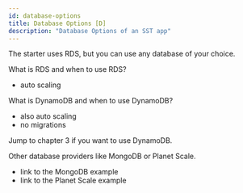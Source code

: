 ```yaml
---
id: database-options
title: Database Options [D]
description: "Database Options of an SST app"
---
```


The starter uses RDS, but you can use any database of your choice.

What is RDS and when to use RDS?
- auto scaling

What is DynamoDB and when to use DynamoDB?
- also auto scaling
- no migrations

Jump to chapter 3 if you want to use DynamoDB.

Other database providers like MongoDB or Planet Scale.
- link to the MongoDB example
- link to the Planet Scale example
